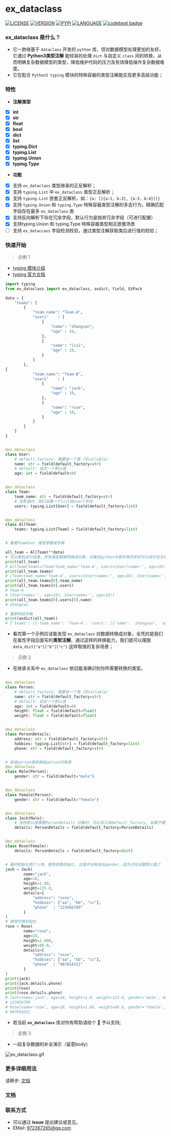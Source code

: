 # ex_dataclass

[![LICENSE](https://img.shields.io/github/license/Shadow-linux/ex_dataclass)](https://img.shields.io/github/license/Shadow-linux/ex_dataclass)
[![VERSION](https://img.shields.io/github/v/release/Shadow-linux/ex_dataclass)](https://img.shields.io/github/v/release/Shadow-linux/ex_dataclass)
[![PYPI](https://img.shields.io/pypi/v/ex-dataclass)](https://img.shields.io/pypi/v/ex-dataclass)
[![LANGUAGE](https://img.shields.io/badge/python-3.7%2B-blue)](https://img.shields.io/badge/python-3.7%2B-blue)
[![codebeat badge](https://codebeat.co/badges/495b3202-92b5-4301-8afd-1e146e62fe3e)](https://codebeat.co/projects/github-com-shadow-linux-ex_dataclass-master)

### ex_dataclass 是什么？

* 它一款继基于 `dataclass` 开发的 `python` 库，但对数据模型处理更加的友好。它通过  **Python3类型注解** 能轻易的处理 `dict` 与自定义 `class` 间的转换，从而明确复杂数据模型的类型，降低维护代码的压力及有效降低操作复杂数据难度。
* 它在配合 `Python3 typing` 模块的特殊容器的类型注解能实现更多高级功能；


### 特性

* **注解类型**
- [x] **int**
- [x] **str**
- [x] **float**
- [x] **bool**
- [x] **dict**
- [x] **list**
- [x] **typing.Dict**
- [x] **typing.List**
- [x] **typing.Union**
- [x] **typing.Type**

* **功能**
- [x] 支持 `ex_dataclass` 类型继承的正反解析；
- [x] 支持 `typing.List` 中 `ex_dataclass` 类型正反解析；
- [x] 支持 `typing.List` 嵌套正反解析，如：`{a: [[{a:1, b:2}, {a:3, b:4}]]}`
- [x] 支持 `typing.Union` 和 `typing.Type` 特殊容器类型注解的多态行为，精确匹配字段存在最多 `ex_dataclass` 类
- [x] 支持反向解析下存在冗余字段，默认行为是抛弃冗余字段（可进行配置）
- [x] 支持typing.Union 和 typing.Type 特殊容器类型相互嵌套场景 
- [ ] 支持 `ex_dataccass` 字段检测校验，通过类型注解获取类后进行值的校验；

### 快速开始

> 示例 1

* [typing 模块介绍](https://juejin.cn/post/6939159210991026190)
* [typing 官方文档](https://docs.python.org/3/library/typing.html)

```python
import typing
from ex_dataclass import ex_dataclass, asdict, field, EXPack

data = {
    "teams": [
        {
            "team_name": "Team-A",
            "users"    : [
                {
                    "name": "zhangsan",
                    "age" : 18,
                },
                {
                    "name": "lisi",
                    "age" : 18,
                }
            ]
        },
{
            "team_name": "Team-B",
            "users"    : [
                {
                    "name": "jack",
                    "age" : 18,
                },
                {
                    "name": "rose",
                    "age" : 18,
                }
            ]
        }
    ]
}


@ex_dataclass
class User:
    # default_factory: 需要给一个类（可callable）
    name: str = field(default_factory=str)
    # default: 给定一个默认值
    age: int = field(default=0)


@ex_dataclass
class Team:
    team_name: str = field(default_factory=str)
    # 没有值时，我们设置一个list给users字段
    users: typing.List[User] = field(default_factory=list)


@ex_dataclass
class AllTeam:
    teams: typing.List[Team] = field(default_factory=list)


# 看看TeamUser 接受参数或字典

all_team = AllTeam(**data)
# 可以看到运行结果，所有类型都被转换成对象，对象在python中是非常的友好可以进行全方位自动补全，并且方便维护；
print(all_team)
# AllTeam(teams=[Team(team_name='Team-A', users=[User(name='', age=18), User(name='', age=18)]), Team(team_name='Team-B', users=[User(name='', age=18), User(name='', age=18)])])
print(all_team.teams)
# [Team(team_name='Team-A', users=[User(name='', age=18), User(name='', age=18)]), Team(team_name='Team-B', users=[User(name='', age=18), User(name='', age=18)])]
print(all_team.teams[0].team_name)
print(all_team.teams[0].users)
# Team-A
# [User(name='', age=18), User(name='', age=18)]
print(all_team.teams[0].users[0].name)
# zhangsan

# 重新转回字典
print(asdict(all_team))
# {'teams': [{'team_name': 'Team-A', 'users': [{'name': 'zhangsan', 'age': 18}, {'name': 'lisi', 'age': 18}]}, {'team_name': 'Team-B', 'users': [{'name': 'jack', 'age': 18}, {'name': 'rose', 'age': 18}]}]}


```

* 看完第一个示例应该能发现 `ex_dataclass` 对数据转换成对象，全凭的是我们在属性字段后面写的**类型注解**。通过这样的转换能力，我们就可以摆脱 `data_dict["a"]["b"]["c"]` 这样取值的复杂场景；


> 示例 2 
* 在继承关系中 `ex_dataclass` 依旧能准确识别你所需要转换的类型。

```python

@ex_dataclass
class Person:
    # default_factory: 需要给一个类（可callable）
    name: str = field(default_factory=str)
    # default: 给定一个默认值
    age: int = field(default=0)
    height: float = field(default=float)
    weight: float = field(default=float)


@ex_dataclass
class PersonDetails:
    address: str = field(default_factory=str)
    hobbies: typing.List[str] = field(default_factory=list)
    phone: str = field(default_factory=str)


# 继承person使其拥有person的熟悉
@ex_dataclass
class Male(Person):
    gender: str = field(default="male")


@ex_dataclass
class Female(Person):
    gender: str = field(default="female")


@ex_dataclass
class Jack(Male):
    # 当你默认值需要PersonDetails 对象时，可以写入到default_factory, 如果不需要则写dict或None
    details: PersonDetails = field(default_factory=PersonDetails)


@ex_dataclass
class Rose(Female):
    details: PersonDetails = field(default_factory=dict)


# 最终初始化两个人物，使用参数初始化, 这里并没有给出gender，因为已经设置默认值了
jack = Jack(
        name="jack",
        age=18,
        height=1.80,
        weight=125.0,
        details={
            "address": "xxxx",
            "hobbies": ["aa", "bb", "cc"],
            "phone"  : "123456789"
        }
)
# 使用字典初始化
rose = Rose(
        name="rose",
        age=18,
        height=1.680,
        weight=98.0,
        details={
            "address": "xxxx",
            "hobbies": ["aa", "bb", "cc"],
            "phone"  : "987654321"
        }
)
print(jack)
print(jack.details.phone)
print(rose)
print(rose.details.phone)
# Jack(name='jack', age=18, height=1.8, weight=125.0, gender='male', details=PersonDetails(address='xxxx', hobbies=['aa', 'bb', 'cc'], phone='123456789'))
# 123456789
# Rose(name='rose', age=18, height=1.68, weight=98.0, gender='female', details=PersonDetails(address='xxxx', hobbies=['aa', 'bb', 'cc'], phone='987654321'))
# 987654321


```
* 若当前 **`ex_dataclass`** 库对你有帮助请给个 🌟 予以支持;

> 实例 3

* 一段复杂数据的补全演示（留意body）

![ex_dataclass.gif](https://p9-juejin.byteimg.com/tos-cn-i-k3u1fbpfcp/527631c72c31456bac242150290d7f25~tplv-k3u1fbpfcp-watermark.image)



### 更多详细用法


请移步: [文档]()


### 文档


### 联系方式

* 可以通过 **issue** 提出建议或意见。
* EMail: 972367265@qq.com
